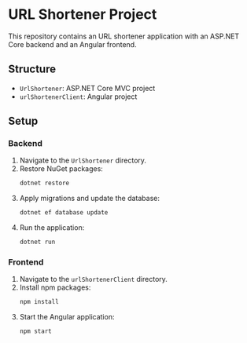 # URL Shortener Project

This repository contains an URL shortener application with an ASP.NET Core backend and an Angular frontend.

## Structure

- `UrlShortener`: ASP.NET Core MVC project
- `urlShortenerClient`: Angular project

## Setup

### Backend

1. Navigate to the `UrlShortener` directory.
2. Restore NuGet packages:
    ```sh
    dotnet restore
    ```
3. Apply migrations and update the database:
    ```sh
    dotnet ef database update
    ```
4. Run the application:
    ```sh
    dotnet run
    ```

### Frontend

1. Navigate to the `urlShortenerClient` directory.
2. Install npm packages:
    ```sh
    npm install
    ```
3. Start the Angular application:
    ```sh
    npm start
    ```


